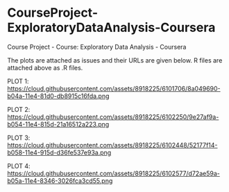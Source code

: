 # CourseProject-ExploratoryDataAnalysis-Coursera
Course Project - Course: Exploratory Data Analysis - Coursera

The plots are attached as issues and their URLs are given below.
R files are attached above as .R files.

PLOT 1:
https://cloud.githubusercontent.com/assets/8918225/6101706/8a049690-b04a-11e4-81d0-db8915c16fda.png

PLOT 2:
https://cloud.githubusercontent.com/assets/8918225/6102250/9e27af9a-b054-11e4-815d-21a16512a223.png

PLOT 3:
https://cloud.githubusercontent.com/assets/8918225/6102448/52177f14-b058-11e4-915d-d36fe537e93a.png

PLOT 4:
https://cloud.githubusercontent.com/assets/8918225/6102577/d72ae59a-b05a-11e4-8346-3026fca3cd55.png
